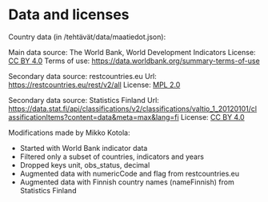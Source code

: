 # Data and licenses

Country data (in /tehtävät/data/maatiedot.json):  

Main data source: The World Bank, World Development Indicators 
License: [CC BY 4.0](https://creativecommons.org/licenses/by/4.0/)
Terms of use: https://data.worldbank.org/summary-terms-of-use

Secondary data source: restcountries.eu 
Url: https://restcountries.eu/rest/v2/all
License: [MPL 2.0](https://www.mozilla.org/en-US/MPL/2.0/)

Secondary data source: Statistics Finland
Url: https://data.stat.fi/api/classifications/v2/classifications/valtio_1_20120101/classificationItems?content=data&meta=max&lang=fi
License: [CC BY 4.0](https://creativecommons.org/licenses/by/4.0/)

Modifications made by Mikko Kotola: 
- Started with World Bank indicator data
- Filtered only a subset of countries, indicators and years
- Dropped keys unit, obs_status, decimal
- Augmented data with numericCode and flag from restcountries.eu
- Augmented data with Finnish country names (nameFinnish) from Statistics Finland